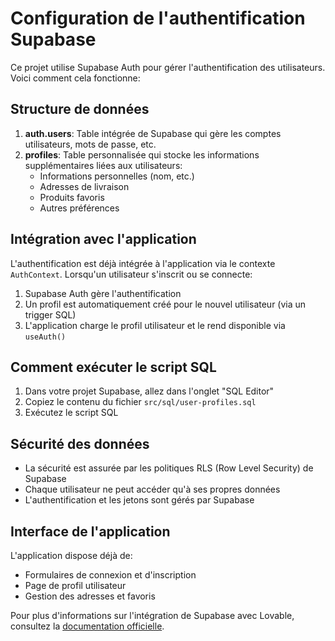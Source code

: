 
# Configuration de l'authentification Supabase

Ce projet utilise Supabase Auth pour gérer l'authentification des utilisateurs. Voici comment cela fonctionne:

## Structure de données

1. **auth.users**: Table intégrée de Supabase qui gère les comptes utilisateurs, mots de passe, etc.
2. **profiles**: Table personnalisée qui stocke les informations supplémentaires liées aux utilisateurs:
   - Informations personnelles (nom, etc.)
   - Adresses de livraison
   - Produits favoris
   - Autres préférences

## Intégration avec l'application

L'authentification est déjà intégrée à l'application via le contexte `AuthContext`. Lorsqu'un utilisateur s'inscrit ou se connecte:

1. Supabase Auth gère l'authentification
2. Un profil est automatiquement créé pour le nouvel utilisateur (via un trigger SQL)
3. L'application charge le profil utilisateur et le rend disponible via `useAuth()`

## Comment exécuter le script SQL

1. Dans votre projet Supabase, allez dans l'onglet "SQL Editor"
2. Copiez le contenu du fichier `src/sql/user-profiles.sql`
3. Exécutez le script SQL

## Sécurité des données

- La sécurité est assurée par les politiques RLS (Row Level Security) de Supabase
- Chaque utilisateur ne peut accéder qu'à ses propres données
- L'authentification et les jetons sont gérés par Supabase

## Interface de l'application

L'application dispose déjà de:
- Formulaires de connexion et d'inscription
- Page de profil utilisateur
- Gestion des adresses et favoris

Pour plus d'informations sur l'intégration de Supabase avec Lovable, consultez la [documentation officielle](https://docs.lovable.dev/integrations/supabase/).


